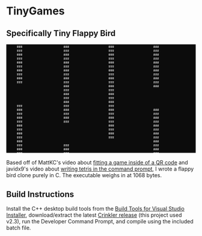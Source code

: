 # TinyGames
## Specifically Tiny Flappy Bird

![Cool alt text](/a.gif)

Based off of MattKC's video about [fitting a game inside of a QR code](https://www.youtube.com/watch?v=ExwqNreocpg) and javidx9's video about [writing tetris in the command prompt](https://www.youtube.com/watch?v=8OK8_tHeCIA), I wrote a flappy bird clone purely in C. The executable weighs in at 1068 bytes.

## Build Instructions
Install the C++ desktop build tools from the [Build Tools for Visual Studio Installer](https://visualstudio.microsoft.com/downloads/#build-tools-for-visual-studio-2022), download/extract the latest [Crinkler release](https://github.com/runestubbe/Crinkler/releases) (this project used v2.3), run the Developer Command Prompt, and compile using the included batch file.
